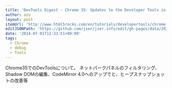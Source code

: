 ```yaml
---
title: 'DevTools Digest - Chrome 35: Updates to the Developer Tools in Chrome 35 - HTML5 Rocks'
author: azu
layout: post
itemUrl: 'http://www.html5rocks.com/en/tutorials/developertools/chrome-35/'
editJSONPath: 'https://github.com/jser/jser.info/edit/gh-pages/data/2014/07/index.json'
date: '2014-07-01T12:33:51+00:00'
tags:
  - Chrome
  - debug
  - Tools
---
```

Chrome35でのDevToolsについて。
ネットパークパネルのフィルタリング、Shadow DOMの編集、CodeMirror 4.0へのアップでと、ヒープスナップショットの改善等
